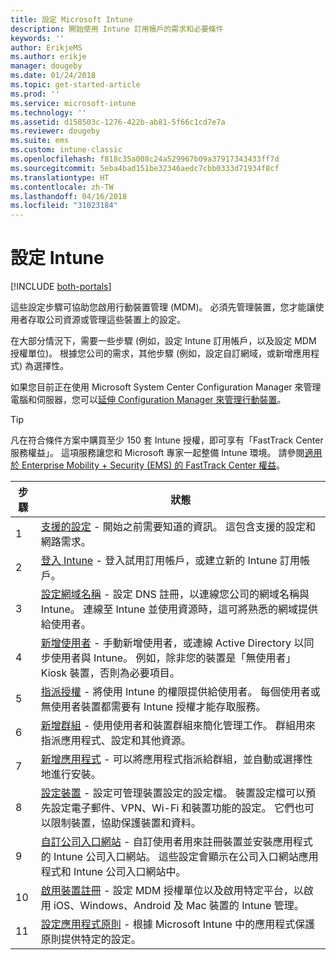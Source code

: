```yaml
---
title: 設定 Microsoft Intune
description: 開始使用 Intune 訂用帳戶的需求和必要條件
keywords: ''
author: ErikjeMS
ms.author: erikje
manager: dougeby
ms.date: 01/24/2018
ms.topic: get-started-article
ms.prod: ''
ms.service: microsoft-intune
ms.technology: ''
ms.assetid: d158503c-1276-422b-ab81-5f66c1cd7e7a
ms.reviewer: dougeby
ms.suite: ems
ms.custom: intune-classic
ms.openlocfilehash: f818c35a008c24a529967b09a37917343433ff7d
ms.sourcegitcommit: 5eba4bad151be32346aedc7cbb0333d71934f8cf
ms.translationtype: HT
ms.contentlocale: zh-TW
ms.lasthandoff: 04/16/2018
ms.locfileid: "31023184"
---
```

# <a name="set-up-intune"></a>設定 Intune

[!INCLUDE [both-portals](./includes/note-for-both-portals.md)]

這些設定步驟可協助您啟用行動裝置管理 (MDM)。 必須先管理裝置，您才能讓使用者存取公司資源或管理這些裝置上的設定。

在大部分情況下，需要一些步驟 (例如，設定 Intune 訂用帳戶，以及設定 MDM 授權單位)。 根據您公司的需求，其他步驟 (例如，設定自訂網域，或新增應用程式) 為選擇性。

如果您目前正在使用 Microsoft System Center Configuration Manager 來管理電腦和伺服器，您可以[延伸 Configuration Manager 來管理行動裝置](https://docs.microsoft.com/sccm/mdm/understand/choose-between-standalone-intune-and-hybrid-mobile-device-management)。

>[!TIP]
>凡在符合條件方案中購買至少 150 套 Intune 授權，即可享有「FastTrack Center 服務權益」。 這項服務讓您和 Microsoft 專家一起整備 Intune 環境。 請參閱[適用於 Enterprise Mobility + Security (EMS) 的 FastTrack Center 權益](https://docs.microsoft.com/enterprise-mobility-security/Solutions/enterprise-mobility-fasttrack-program)。



| 步驟 |                                                                                                                       狀態                                                                                                                       |
|-------|----------------------------------------------------------------------------------------------------------------------------------------------------------------------------------------------------------------------------------------------------|
|   1   |                                        [支援的設定](supported-devices-browsers.md) - 開始之前需要知道的資訊。 這包含支援的設定和網路需求。                                         |
|   2   |                                                                 [登入 Intune](account-sign-up.md) - 登入試用訂用帳戶，或建立新的 Intune 訂用帳戶。                                                                  |
|   3   |                [設定網域名稱](custom-domain-name-configure.md) - 設定 DNS 註冊，以連線您公司的網域名稱與 Intune。 連線至 Intune 並使用資源時，這可將熟悉的網域提供給使用者。                |
|   4   |                                   [新增使用者](users-add.md) - 手動新增使用者，或連線 Active Directory 以同步使用者與 Intune。 例如，除非您的裝置是「無使用者」Kiosk 裝置，否則為必要項目。                                    |
|   5   |                                            [指派授權](licenses-assign.md) - 將使用 Intune 的權限提供給使用者。 每個使用者或無使用者裝置都需要有 Intune 授權才能存取服務。                                             |
|   6   |                                               [新增群組](groups-add.md) - 使用使用者和裝置群組來簡化管理工作。 群組用來指派應用程式、設定和其他資源。                                                |
|   7   |                                                                        [新增應用程式](apps-add.md) - 可以將應用程式指派給群組，並自動或選擇性地進行安裝。                                                                         |
|   8   | [設定裝置](device-profiles.md) - 設定可管理裝置設定的設定檔。 裝置設定檔可以預先設定電子郵件、VPN、Wi-Fi 和裝置功能的設定。 它們也可以限制裝置，協助保護裝置和資料。 |
|   9   |       [自訂公司入口網站](company-portal-app.md) - 自訂使用者用來註冊裝置並安裝應用程式的 Intune 公司入口網站。 這些設定會顯示在公司入口網站應用程式和 Intune 公司入口網站中。       |
|  10   |                                [啟用裝置註冊](mdm-authority-set.md) - 設定 MDM 授權單位以及啟用特定平台，以啟用 iOS、Windows、Android 及 Mac 裝置的 Intune 管理。                                 |
|  11   |                                                        [設定應用程式原則](app-protection-policy.md) - 根據 Microsoft Intune 中的應用程式保護原則提供特定的設定。                                                         |

